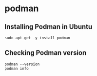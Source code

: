 # podman

## Installing Podman in Ubuntu
```
sudo apt-get -y install podman
```

## Checking Podman version
```
podman --version
podman info
```
